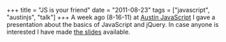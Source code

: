 +++
title = "JS is your friend"
date = "2011-08-23"
tags = ["javascript", "austinjs", "talk"]
+++
A week ago (8-16-11) at [Austin JavaScript](http://austinjavascript.com/) I gave a presentation about the basics of JavaScript and jQuery. In case anyone is interested I have made [the slides](/slides/js-basics/) available.
